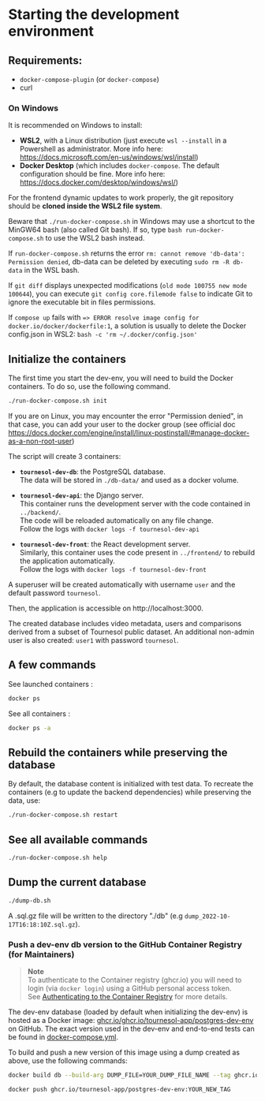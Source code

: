 # Starting the development environment

## Requirements:
* `docker-compose-plugin` (or `docker-compose`)
* curl


### On Windows

It is recommended on Windows to install:
* **WSL2**, with a Linux distribution (just execute `wsl --install` in a Powershell as administrator. More info here: https://docs.microsoft.com/en-us/windows/wsl/install)
* **Docker Desktop** (which includes `docker-compose`. The default configuration should be fine. More info here: https://docs.docker.com/desktop/windows/wsl/)


For the frontend dynamic updates to work properly, the git repository should be **cloned inside the WSL2 file system**.

Beware that `./run-docker-compose.sh` in Windows may use a shortcut to the MinGW64 bash (also called Git bash).
If so, type `bash run-docker-compose.sh` to use the WSL2 bash instead.

If `run-docker-compose.sh` returns the error `rm: cannot remove 'db-data': Permission denied`, db-data can be deleted by executing `sudo rm -R db-data` in the WSL bash.

If `git diff` displays unexpected modifications (`old mode 100755 new mode 100644`), you can execute `git config core.filemode false` to indicate Git to ignore the executable bit in files permissions.

If `compose up` fails with `=> ERROR resolve image config for docker.io/docker/dockerfile:1`, a solution is usually to delete the Docker config.json in WSL2: `bash -c 'rm ~/.docker/config.json'`


## Initialize the containers

The first time you start the dev-env, you will need to build the Docker containers. To do so, use the following command.

```bash
./run-docker-compose.sh init
```

If you are on Linux, you may encounter the error "Permission denied", in that case, you can add your user to the docker group (see official doc https://docs.docker.com/engine/install/linux-postinstall/#manage-docker-as-a-non-root-user)

The script will create 3 containers:

- **`tournesol-dev-db`**: the PostgreSQL database.   
The data will be stored in `./db-data/` and used as a docker volume.

- **`tournesol-dev-api`**: the Django server.  
    This container runs the development server with the code contained in `../backend/`.  
The code will be reloaded automatically on any file change.  
Follow the logs with `docker logs -f tournesol-dev-api`

* **`tournesol-dev-front`**: the React development server.  
Similarly, this container uses the code present in `../frontend/` to rebuild the application automatically.  
Follow the logs with `docker logs -f tournesol-dev-front`

A superuser will be created automatically with username `user` and the default password `tournesol`.

Then, the application is accessible on http://localhost:3000.

The created database includes video metadata, users and comparisons derived from a subset of Tournesol public dataset.
An additional non-admin user is also created: `user1` with password `tournesol`.


## A few commands

See launched containers :
```bash
docker ps
```

See all containers :
```bash
docker ps -a
```

## Rebuild the containers while preserving the database

By default, the database content is initialized with test data.
To recreate the containers (e.g to update the backend dependencies) while preserving the data, use:
```bash
./run-docker-compose.sh restart
```

## See all available commands

```bash
./run-docker-compose.sh help
```

## Dump the current database

```bash
./dump-db.sh
```

A .sql.gz file will be written to the directory "./db" (e.g `dump_2022-10-17T16:18:10Z.sql.gz`).


### Push a dev-env db version to the GitHub Container Registry (for Maintainers)

> **Note**  
> To authenticate to the Container registry (ghcr.io) you will need to login (via `docker login`)
> using a GitHub personal access token.  
> See [Authenticating to the Container Registry](https://docs.github.com/en/packages/working-with-a-github-packages-registry/working-with-the-container-registry#authenticating-to-the-container-registry) for more details.

The dev-env database (loaded by default when initializing the dev-env) is hosted as a Docker image: [ghcr.io/ghcr.io/tournesol-app/postgres-dev-env](https://github.com/tournesol-app/tournesol/pkgs/container/postgres-dev-env) on GitHub. The exact version used in the dev-env and end-to-end tests can be found in [docker-compose.yml](./docker-compose.yml).

To build and push a new version of this image using a dump created as above, use the following commands:

```bash
docker build db --build-arg DUMP_FILE=YOUR_DUMP_FILE_NAME --tag ghcr.io/tournesol-app/postgres-dev-env:YOUR_NEW_TAG

docker push ghcr.io/tournesol-app/postgres-dev-env:YOUR_NEW_TAG
```
